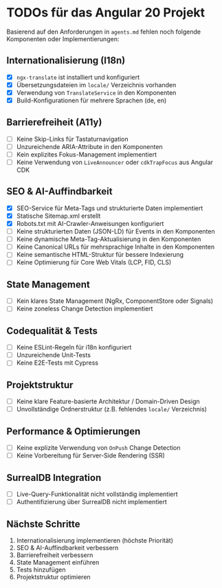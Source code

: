 # TODOs für das Angular 20 Projekt

Basierend auf den Anforderungen in `agents.md` fehlen noch folgende Komponenten oder Implementierungen:

## Internationalisierung (I18n)
- [x] `ngx-translate` ist installiert und konfiguriert
- [x] Übersetzungsdateien im `locale/` Verzeichnis vorhanden
- [x] Verwendung von `TranslateService` in den Komponenten
- [x] Build-Konfigurationen für mehrere Sprachen (de, en)

## Barrierefreiheit (A11y)
- [ ] Keine Skip-Links für Tastaturnavigation
- [ ] Unzureichende ARIA-Attribute in den Komponenten
- [ ] Kein explizites Fokus-Management implementiert
- [ ] Keine Verwendung von `LiveAnnouncer` oder `cdkTrapFocus` aus Angular CDK

## SEO & AI-Auffindbarkeit
- [x] SEO-Service für Meta-Tags und strukturierte Daten implementiert
- [x] Statische Sitemap.xml erstellt
- [x] Robots.txt mit AI-Crawler-Anweisungen konfiguriert
- [ ] Keine strukturierten Daten (JSON-LD) für Events in den Komponenten
- [ ] Keine dynamische Meta-Tag-Aktualisierung in den Komponenten
- [ ] Keine Canonical URLs für mehrsprachige Inhalte in den Komponenten
- [ ] Keine semantische HTML-Struktur für bessere Indexierung
- [ ] Keine Optimierung für Core Web Vitals (LCP, FID, CLS)

## State Management
- [ ] Kein klares State Management (NgRx, ComponentStore oder Signals)
- [ ] Keine zoneless Change Detection implementiert

## Codequalität & Tests
- [ ] Keine ESLint-Regeln für i18n konfiguriert
- [ ] Unzureichende Unit-Tests
- [ ] Keine E2E-Tests mit Cypress

## Projektstruktur
- [ ] Keine klare Feature-basierte Architektur / Domain-Driven Design
- [ ] Unvollständige Ordnerstruktur (z.B. fehlendes `locale/` Verzeichnis)

## Performance & Optimierungen
- [ ] Keine explizite Verwendung von `OnPush` Change Detection
- [ ] Keine Vorbereitung für Server-Side Rendering (SSR)

## SurrealDB Integration
- [ ] Live-Query-Funktionalität nicht vollständig implementiert
- [ ] Authentifizierung über SurrealDB nicht implementiert

## Nächste Schritte
1. Internationalisierung implementieren (höchste Priorität)
2. SEO & AI-Auffindbarkeit verbessern
3. Barrierefreiheit verbessern
4. State Management einführen
5. Tests hinzufügen
6. Projektstruktur optimieren
